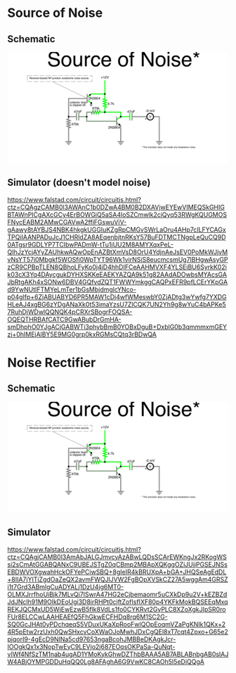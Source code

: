 # Source of Noise

## Schematic

<img src="noise.png"></img>

## Simulator (doesn't model noise)

https://www.falstad.com/circuit/circuitjs.html?ctz=CQAgzCAMB0l3AWAnC1b0DZwA4BM0B2DXAVjwEYEwVIMEQSkGHIGBTAWnPICgAXcGCy4ErBOWGiQ5aSA4loSZCmwlk2ciQyq53RWgKQUGMOSFNycEABM2AMwCGAVwA2ffiFGswuViV-gAawy8tAYBJS4NBK4hkgkUGGIuKZgRpCMGvSWrLaOru4AHp7cILFYCAGxTPQiIAANPADuJcJ1CHRldZA8AEqenbjtnRKsY57BuFDTMCTNgpLeQuCQ9D0ATgsr9GDLYP7TCIbwPADmW-tTu1jUU2M8AMYXqxPeL-QIhJzYcjAYyZAUhkwAQwOpEnAZBtXmVsD8OrU4YdjnAeJsEV0PoMkWJjvMvNsYT57i0Mbgkf5WOSfj0WpTYT96Wk1virNSiS8eucmcsmUg7lBHgwAsyGPzCR9CPBpTLEN8QBhoLFyKo0j4iD4hhDIFCeAAHMVXF4YLSEiBU6SyrkK02ik03cX3Yq4DAycgukDYHXSKKeEAEKYAZQA9k51g82AAdADOwbsMYAcsGAJbRtgAKh4xSONw6DBV4GQfvdZQT1FWWYmkggCAQPxEFR9pfLCErYKpGAd9YwNUtIFTMYeLmTer1bGsMbjdmglcYNco-p04gIfp+6ZjABUABYD6PR5MAW1cDj4wfWMeswbY0ZjADtg3wYwfg7YXDGHLeAJ4xgBG6zYDgANaXk0t53imaYzsU7ZlCQK7UN2Yh9g8wYuC4bAPKe57RuhDjWDwlQQNQK4pCRXrSBogrFOQSA-OQEQTHRBAfCATC9GwABubDrGmHA-smDhphO0YJgACjGABWTi3phybBmB0YOBxDguB+DxblG0b3qmmmxmGEYzj+0hIMEjAlBY5E9MG0grp0kxRGMsCQtq3rBDwQA


# Noise Rectifier

## Schematic

<img src="noise.png"></img>

## Simulator

https://www.falstad.com/circuit/circuitjs.html?ctz=CQAgjCAMB0l3AmAbJALGJmvcyAzABwLQDsSCArEWKngJx2RKogWSsi2sCmAtGGABQANxC9UBEJSTgZ0qCBmp2MBApXQKggOZiJUijPGSEJNSsEBDWVOXgwahHckOFYePCiwSBQ+8gIeIR4kBRUXpA+bGA+JHQSeAgEdDL+8IIA7jYITjZgdOaZeQX2avmFWQJlJVW2FgBOpXVSkCZ27A5wggAm4GRSZi1t7Grd3ABmlgCuADYALj1DzU4jg6MT0-OLMXJrrfhoUiBjk7MLvQj7ISwrA47HG2eCjbemaomr5uCXkDp9u2V+kEZBZdJdJNclh91M9OIkDEoUgi3D8irRHPt0cjftZofIsfIXF80p4YKFkMokBQSEEqMxqREKJQCMxUD5WjEwEzwB5flk8VdLs1fo0CYKRvt2GyPLC8XZoXgkJIpSR0roFUr8ELCCwLAAHEAEfQ5FhGkwECFHDq8rq6M1SC2G-SQ0GcJHAt0yPDchqeqS5VDuxUKaXpRooFwlQOpEoqmVZaPgKNIk1QKx+24R5pEtw2rzUxh0QwSHxcvCoXWaOJoMwhJDxCgQEl8xT7cqt4Zpxo+G65e2pjqorI9-4gEcD9NINa5cd97653ngaBcohJMBBeDKAgkJcr-IOOgkQx1x3NopTwEyC9LEVjo2j687EOqsOKPaSa-QuNqt-vIWf4NfSzTM1nab4ugAD1YMoKykGhwDZThbBAAA5AB7ABLABnbgAB0sIAJW4ABjOYMPGDDuHqQQ0Lg8AFAghA6G9VwKC8CAOh5I5eDiQQgA
